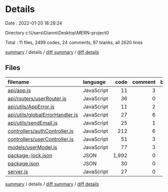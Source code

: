 # Details

Date : 2022-01-20 18:28:24

Directory c:\Users\Gianm\Desktop\MERN-project0

Total : 11 files,  2499 codes, 24 comments, 97 blanks, all 2620 lines

[summary](results.md) / details / [diff summary](diff.md) / [diff details](diff-details.md)

## Files
| filename | language | code | comment | blank | total |
| :--- | :--- | ---: | ---: | ---: | ---: |
| [api/app.js](/api/app.js) | JavaScript | 11 | 3 | 6 | 20 |
| [api/routers/userRouter.js](/api/routers/userRouter.js) | JavaScript | 36 | 0 | 10 | 46 |
| [api/utils/AppError.js](/api/utils/AppError.js) | JavaScript | 11 | 2 | 6 | 19 |
| [api/utils/globalErrorHandler.js](/api/utils/globalErrorHandler.js) | JavaScript | 27 | 6 | 7 | 40 |
| [api/utils/sendEmail.js](/api/utils/sendEmail.js) | JavaScript | 25 | 1 | 6 | 32 |
| [controllers/authController.js](/controllers/authController.js) | JavaScript | 212 | 6 | 33 | 251 |
| [controllers/userController.js](/controllers/userController.js) | JavaScript | 51 | 3 | 10 | 64 |
| [models/userModel.js](/models/userModel.js) | JavaScript | 77 | 3 | 10 | 90 |
| [package-lock.json](/package-lock.json) | JSON | 1,992 | 0 | 1 | 1,993 |
| [package.json](/package.json) | JSON | 30 | 0 | 1 | 31 |
| [server.js](/server.js) | JavaScript | 27 | 0 | 7 | 34 |

[summary](results.md) / details / [diff summary](diff.md) / [diff details](diff-details.md)